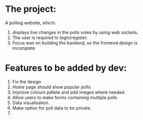 # The project:
A polling website, which:
1. displays live changes in the polls votes by using web sockets.
2. The user is required to login/register.
3. Focus was on building the backend, so the frontend design is incomplete

# Features to be added by dev:
1. Fix the design
  1. Home page should show popular polls
  2. Improve colours pallete and add images where needed.
2. Allow users to make forms containing multiple polls
3. Data visualisation.
4. Make option for poll data to be private.
5. 
